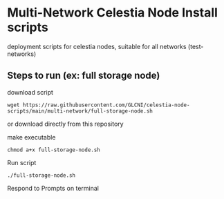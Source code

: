 # Multi-Network Celestia Node Install scripts

deployment scripts for celestia nodes, suitable for all networks (test-networks)

## Steps to run (ex: full storage node)

download script
```
wget https://raw.githubusercontent.com/GLCNI/celestia-node-scripts/main/multi-network/full-storage-node.sh
```
or download directly from this repository

make executable
```
chmod a+x full-storage-node.sh
```

Run script
```
./full-storage-node.sh
```

Respond to Prompts on terminal
